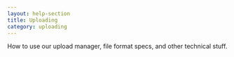 ```yaml
---
layout: help-section
title: Uploading
category: uploading
---
```

How to use our upload manager, file format specs, and other technical stuff.
